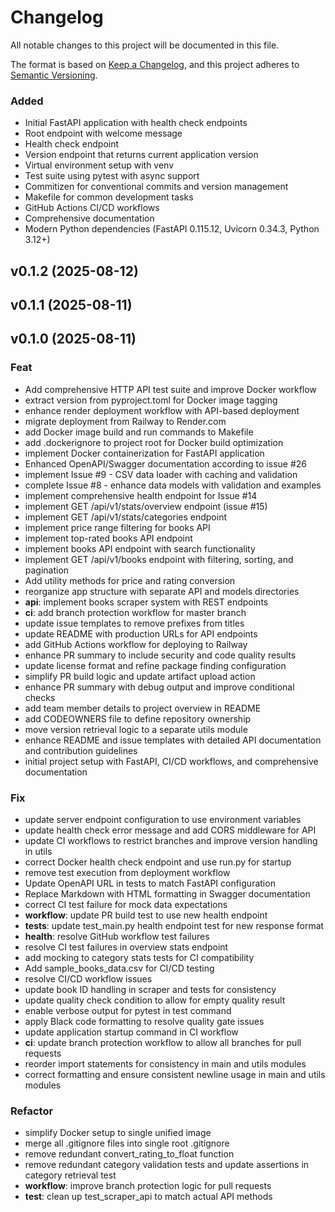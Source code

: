 # Changelog

All notable changes to this project will be documented in this file.

The format is based on [Keep a Changelog](https://keepachangelog.com/en/1.0.0/),
and this project adheres to [Semantic Versioning](https://semver.org/spec/v2.0.0.html).


### Added
- Initial FastAPI application with health check endpoints
- Root endpoint with welcome message
- Health check endpoint
- Version endpoint that returns current application version
- Virtual environment setup with venv
- Test suite using pytest with async support
- Commitizen for conventional commits and version management
- Makefile for common development tasks
- GitHub Actions CI/CD workflows
- Comprehensive documentation
- Modern Python dependencies (FastAPI 0.115.12, Uvicorn 0.34.3, Python 3.12+)
## v0.1.2 (2025-08-12)

## v0.1.1 (2025-08-11)

## v0.1.0 (2025-08-11)

### Feat

- Add comprehensive HTTP API test suite and improve Docker workflow
- extract version from pyproject.toml for Docker image tagging
- enhance render deployment workflow with API-based deployment
- migrate deployment from Railway to Render.com
- add Docker image build and run commands to Makefile
- add .dockerignore to project root for Docker build optimization
- implement Docker containerization for FastAPI application
- Enhanced OpenAPI/Swagger documentation according to issue #26
- implement Issue #9 - CSV data loader with caching and validation
- complete Issue #8 - enhance data models with validation and examples
- implement comprehensive health endpoint for Issue #14
- implement GET /api/v1/stats/overview endpoint (issue #15)
- implement GET /api/v1/stats/categories endpoint
- implement price range filtering for books API
- implement top-rated books API endpoint
- implement books API endpoint with search functionality
- implement GET /api/v1/books endpoint with filtering, sorting, and pagination
- Add utility methods for price and rating conversion
- reorganize app structure with separate API and models directories
- **api**: implement books scraper system with REST endpoints
- **ci**: add branch protection workflow for master branch
- update issue templates to remove prefixes from titles
- update README with production URLs for API endpoints
- add GitHub Actions workflow for deploying to Railway
- enhance PR summary to include security and code quality results
- update license format and refine package finding configuration
- simplify PR build logic and update artifact upload action
- enhance PR summary with debug output and improve conditional checks
- add team member details to project overview in README
- add CODEOWNERS file to define repository ownership
- move version retrieval logic to a separate utils module
- enhance README and issue templates with detailed API documentation and contribution guidelines
- initial project setup with FastAPI, CI/CD workflows, and comprehensive documentation

### Fix

- update server endpoint configuration to use environment variables
- update health check error message and add CORS middleware for API
- update CI workflows to restrict branches and improve version handling in utils
- correct Docker health check endpoint and use run.py for startup
- remove test execution from deployment workflow
- Update OpenAPI URL in tests to match FastAPI configuration
- Replace Markdown with HTML formatting in Swagger documentation
- correct CI test failure for mock data expectations
- **workflow**: update PR build test to use new health endpoint
- **tests**: update test_main.py health endpoint test for new response format
- **health**: resolve GitHub workflow test failures
- resolve CI test failures in overview stats endpoint
- add mocking to category stats tests for CI compatibility
- Add sample_books_data.csv for CI/CD testing
- resolve CI/CD workflow issues
- update book ID handling in scraper and tests for consistency
- update quality check condition to allow for empty quality result
- enable verbose output for pytest in test command
- apply Black code formatting to resolve quality gate issues
- update application startup command in CI workflow
- **ci**: update branch protection workflow to allow all branches for pull requests
- reorder import statements for consistency in main and utils modules
- correct formatting and ensure consistent newline usage in main and utils modules

### Refactor

- simplify Docker setup to single unified image
- merge all .gitignore files into single root .gitignore
- remove redundant convert_rating_to_float function
- remove redundant category validation tests and update assertions in category retrieval test
- **workflow**: improve branch protection logic for pull requests
- **test**: clean up test_scraper_api to match actual API methods
